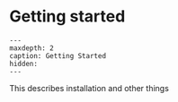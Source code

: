 # Getting started
```{toctree}
---
maxdepth: 2
caption: Getting Started
hidden:
---

```

This describes installation and other things